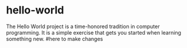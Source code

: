 # hello-world
The Hello World project is a time-honored tradition in computer programming. It is a simple exercise that gets you started when learning something new.
#here to make changes

